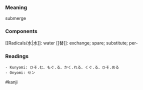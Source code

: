 ### Meaning

submerge

### Components

[[Radicals/水|水]]: water [[替]]: exchange; spare; substitute; per-

### Readings

```
- Kunyomi: ひそ.む、もぐ.る、かく.れる、くぐ.る、ひそ.める
- Onyomi: セン
```

#kanji